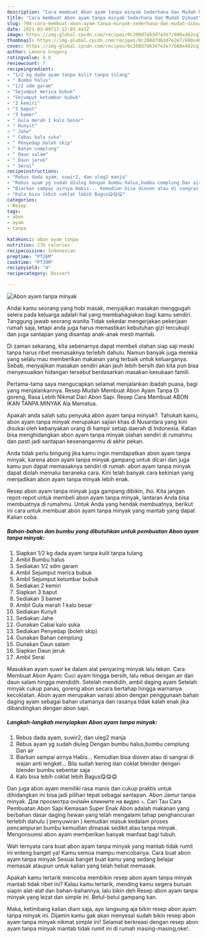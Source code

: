 ```yaml
---
description: "Cara membuat Abon ayam tanpa minyak Sederhana dan Mudah Dibuat"
title: "Cara membuat Abon ayam tanpa minyak Sederhana dan Mudah Dibuat"
slug: 704-cara-membuat-abon-ayam-tanpa-minyak-sederhana-dan-mudah-dibuat
date: 2021-03-09T17:22:03.443Z
image: https://img-global.cpcdn.com/recipes/0c200d7d63d7e2e7/680x482cq70/abon-ayam-tanpa-minyak-foto-resep-utama.jpg
thumbnail: https://img-global.cpcdn.com/recipes/0c200d7d63d7e2e7/680x482cq70/abon-ayam-tanpa-minyak-foto-resep-utama.jpg
cover: https://img-global.cpcdn.com/recipes/0c200d7d63d7e2e7/680x482cq70/abon-ayam-tanpa-minyak-foto-resep-utama.jpg
author: Lenora Gregory
ratingvalue: 4.8
reviewcount: 7
recipeingredient:
- "1/2 kg dada ayam tanpa kulit tanpa tulang"
- " Bumbu halus"
- "1/2 sdm garam"
- "Sejumput merica bubuk"
- "Sejumput ketumbar bubuk"
- "2 kemiri"
- "3 baput"
- "3 bamer"
- " Gula merah 1 kalo besar"
- " Kunyit"
- " Jahe"
- " Cabai kalo suka"
- " Penyedap boleh skip"
- " Bahan cemplung"
- " Daun salam"
- " Daun jeruk"
- " Serai"
recipeinstructions:
- "Rebus dada ayam, suwir2, dan uleg2 manja"
- "Rebus ayam yg sudah diuleg Dengan bumbu halus,bumbu cemplung Dan air"
- "Biarkan sampai airnya Habis... Kemudian bisa dioven atau di sangrai di wajan anti lengket... Bila sudah kering dan coklat blender dengan blender bumbu sebentar saja"
- "Kalo bisa lebih coklat lebih Bagus😋😋😋"
categories:
- Resep
tags:
- abon
- ayam
- tanpa

katakunci: abon ayam tanpa 
nutrition: 276 calories
recipecuisine: Indonesian
preptime: "PT26M"
cooktime: "PT39M"
recipeyield: "4"
recipecategory: Dessert

---
```



![Abon ayam tanpa minyak](https://img-global.cpcdn.com/recipes/0c200d7d63d7e2e7/680x482cq70/abon-ayam-tanpa-minyak-foto-resep-utama.jpg)

Andai kamu seorang yang hobi masak, menyajikan masakan menggugah selera pada keluarga adalah hal yang membahagiakan bagi kamu sendiri. Tanggung jawab seorang  wanita Tidak sekedar mengerjakan pekerjaan rumah saja, tetapi anda juga harus memastikan kebutuhan gizi tercukupi dan juga santapan yang disantap anak-anak mesti mantab.

Di zaman  sekarang, kita sebenarnya dapat membeli olahan siap saji meski tanpa harus ribet memasaknya terlebih dahulu. Namun banyak juga mereka yang selalu mau memberikan makanan yang terbaik untuk keluarganya. Sebab, menyajikan masakan sendiri akan jauh lebih bersih dan kita pun bisa menyesuaikan hidangan tersebut berdasarkan masakan kesukaan famili. 

Pertama-tama saya mengucapkan selamat menjalankan ibadah puasa, bagi yang menjalankannya. Resep Mudah Membuat Abon Ayam Tanpa Di goreng, Rasa Lebih Nikmat Dari Abon Sapi. Resep Cara Membuat ABON IKAN TANPA MINYAK Ala Mamatua.

Apakah anda salah satu penyuka abon ayam tanpa minyak?. Tahukah kamu, abon ayam tanpa minyak merupakan sajian khas di Nusantara yang kini disukai oleh kebanyakan orang di hampir setiap daerah di Indonesia. Kalian bisa menghidangkan abon ayam tanpa minyak olahan sendiri di rumahmu dan pasti jadi santapan kesenanganmu di akhir pekan.

Anda tidak perlu bingung jika kamu ingin mendapatkan abon ayam tanpa minyak, karena abon ayam tanpa minyak gampang untuk dicari dan juga kamu pun dapat memasaknya sendiri di rumah. abon ayam tanpa minyak dapat diolah memalui beraneka cara. Kini telah banyak cara kekinian yang menjadikan abon ayam tanpa minyak lebih enak.

Resep abon ayam tanpa minyak juga gampang dibikin, lho. Kita jangan repot-repot untuk membeli abon ayam tanpa minyak, lantaran Anda bisa membuatnya di rumahmu. Untuk Anda yang hendak membuatnya, berikut ini cara untuk membuat abon ayam tanpa minyak yang mantab yang dapat Kalian coba.

<!--inarticleads1-->

##### Bahan-bahan dan bumbu yang dibutuhkan untuk pembuatan Abon ayam tanpa minyak:

1. Siapkan 1/2 kg dada ayam tanpa kulit tanpa tulang
1. Ambil  Bumbu halus
1. Sediakan 1/2 sdm garam
1. Ambil Sejumput merica bubuk
1. Ambil Sejumput ketumbar bubuk
1. Sediakan 2 kemiri
1. Siapkan 3 baput
1. Sediakan 3 bamer
1. Ambil  Gula merah 1 kalo besar
1. Sediakan  Kunyit
1. Sediakan  Jahe
1. Gunakan  Cabai kalo suka
1. Sediakan  Penyedap (boleh skip)
1. Gunakan  Bahan cemplung
1. Gunakan  Daun salam
1. Siapkan  Daun jeruk
1. Ambil  Serai


Masukkan ayam suwir ke dalam alat penyaring minyak lalu tekan. Cara Membuat Abon Ayam: Cuci ayam hingga bersih, lalu rebus dengan air dan daun salam hingga mendidih. Setelah mendidih, ambil daging ayam Setelah minyak cukup panas, goreng abon secara bertahap hingga warnanya kecoklatan. Abon ayam merupakan variasi abon dengan penggunaan bahan daging ayam sebagai bahan utamanya dan rasanya tidak kalah enak jika dibandingkan dengan abon sapi. 

<!--inarticleads2-->

##### Langkah-langkah menyiapkan Abon ayam tanpa minyak:

1. Rebus dada ayam, suwir2, dan uleg2 manja
1. Rebus ayam yg sudah diuleg Dengan bumbu halus,bumbu cemplung Dan air
1. Biarkan sampai airnya Habis... Kemudian bisa dioven atau di sangrai di wajan anti lengket... Bila sudah kering dan coklat blender dengan blender bumbu sebentar saja
1. Kalo bisa lebih coklat lebih Bagus😋😋😋


Dan juga abon ayam memiliki rasa manis dan cukup praktis untuk dihidangkan ini bisa jadi pilihan tepat sebagai santapan. Abon Jamur tanpa minyak. Для просмотра онлайн кликните на видео ⤵. Cari Tau Cara Pembuatan Abon Sapi Kemasan Super Enak Abon adalah makanan yang berbahan dasar daging hewan yang telah mengalami tahap penghancuran terlebih dahulu ( penyuwiran ) kemudian masuk kedalam proses pencampuran bumbu kemudian dimasak sedikit atau tanpa minyak. Mengonsumsi abon ayam memberikan banyak manfaat bagi tubuh. 

Wah ternyata cara buat abon ayam tanpa minyak yang mantab tidak rumit ini enteng banget ya! Kamu semua mampu mencobanya. Cara buat abon ayam tanpa minyak Sesuai banget buat kamu yang sedang belajar memasak ataupun untuk kalian yang telah hebat memasak.

Apakah kamu tertarik mencoba membikin resep abon ayam tanpa minyak mantab tidak ribet ini? Kalau kamu tertarik, mending kamu segera buruan siapin alat-alat dan bahan-bahannya, lalu bikin deh Resep abon ayam tanpa minyak yang lezat dan simple ini. Betul-betul gampang kan. 

Maka, ketimbang kalian diam saja, ayo langsung aja bikin resep abon ayam tanpa minyak ini. Dijamin kamu gak akan menyesal sudah bikin resep abon ayam tanpa minyak nikmat simple ini! Selamat berkreasi dengan resep abon ayam tanpa minyak mantab tidak rumit ini di rumah masing-masing,oke!.

